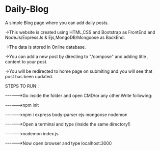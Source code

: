 # Daily-Blog
A simple Blog page where you can add daily posts.

->This website is created using HTML,CSS and Bootstrap as FrontEnd and NodeJs/ExpressJs & Ejs,MongoDB/Mongoose as BackEnd.

->The data is stored in Online database.

->You can add a new post by directing to "/compose" and adding title , content to your post.

->You will be redirected to home page on submiting and you will see that post has been updated.

STEPS TO RUN :

------>Go inside the folder and open CMD/or any other.Write following:

------>npm init

------>npm i express body-parser ejs mongoose nodemon

------>Open a terminal and type (inside the same directory!)

------>nodemon index.js

------>Now open browser and type localhost:3000
